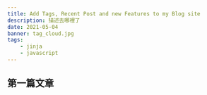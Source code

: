 ```yaml
---
title: Add Tags, Recent Post and new Features to my Blog site
description: 描述去哪裡了
date: 2021-05-04
banner: tag_cloud.jpg
tags:
    - jinja
    - javascript
---
```


## 第一篇文章
